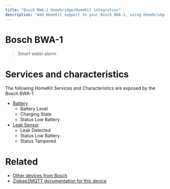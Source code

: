 ```yaml
---
title: "Bosch BWA-1 Homebridge/HomeKit integration"
description: "Add HomeKit support to your Bosch BWA-1, using Homebridge, Zigbee2MQTT and homebridge-z2m."
---
```

<!---
This file has been GENERATED using src/docgen/docgen.ts
DO NOT EDIT THIS FILE MANUALLY!
-->
# Bosch BWA-1
> Smart water alarm


# Services and characteristics
The following HomeKit Services and Characteristics are exposed by
the Bosch BWA-1

* [Battery](../../battery.md)
  * Battery Level
  * Charging State
  * Status Low Battery
* [Leak Sensor](../../sensors.md)
  * Leak Detected
  * Status Low Battery
  * Status Tampered


# Related
* [Other devices from Bosch](../index.md#bosch)
* [Zigbee2MQTT documentation for this device](https://www.zigbee2mqtt.io/devices/BWA-1.html)